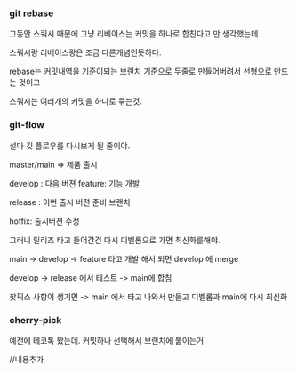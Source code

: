 ### git rebase

그동안 스쿼시 때문에 그냥 리베이스는 커밋을 하나로 합친다고 만 생각했는데

스쿼시랑 리베이스랑은 조금 다른개념인듯하다.

rebase는 커밋내역을 기준이되는 브랜치 기준으로 두줄로 만들어버려서 선형으로 만드는 것이고

스쿼시는 여러개의 커밋을 하나로 묶는것.

### git-flow

설마 깃 플로우를 다시보게 될 줄이야.

master/main => 제품 출시

develop : 다음 버젼
feature: 기능 개발

release : 이번 출시 버젼 준비 브랜치

hotfix: 출시버젼 수정

그러니 릴리즈 타고 들어간건 다시 디벨롭으로 가면 최신화를해야.

main -> develop -> feature 타고 개발 해서 되면 develop 에 merge

develop -> release 에서 테스트 -> main에 합침

핫픽스 사항이 생기면 -> main 에서 타고 나와서 만들고 디벨롭과 main에 다시 최신화

### cherry-pick

예전에 테코톡 봤는데. 커밋하나 선택해서 브랜치에 붙이는거

//내용추가
